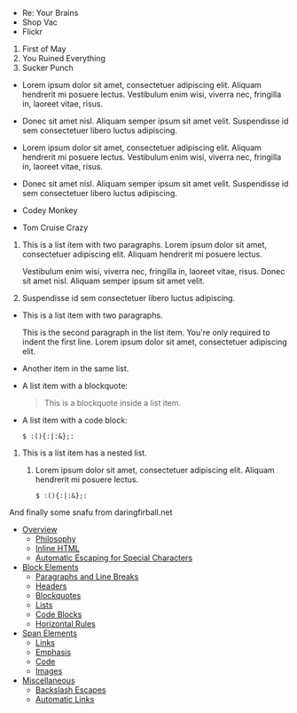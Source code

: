 +   Re: Your Brains
+   Shop Vac
+   Flickr


1.  First of May
2.  You Ruined Everything
3.  Sucker Punch


*   Lorem ipsum dolor sit amet, consectetuer adipiscing elit. Aliquam
    hendrerit mi posuere lectus. Vestibulum enim wisi, viverra nec,
    fringilla in, laoreet vitae, risus.
*   Donec sit amet nisl. Aliquam semper ipsum sit amet velit.
    Suspendisse id sem consectetuer libero luctus adipiscing.


*   Lorem ipsum dolor sit amet, consectetuer adipiscing elit. Aliquam
    hendrerit mi posuere lectus. Vestibulum enim wisi, viverra nec,
    fringilla in, laoreet vitae, risus.
*   Donec sit amet nisl. Aliquam semper ipsum sit amet velit.
    Suspendisse id sem consectetuer libero luctus adipiscing.


*   Codey Monkey

*   Tom Cruise Crazy


1.  This is a list item with two paragraphs. Lorem ipsum dolor sit amet,
    consectetuer adipiscing elit. Aliquam hendrerit mi posuere lectus.

    Vestibulum enim wisi, viverra nec, fringilla in, laoreet vitae,
    risus. Donec sit amet nisl. Aliquam semper ipsum sit amet velit.

2.  Suspendisse id sem consectetuer libero luctus adipiscing.


*   This is a list item with two paragraphs.

    This is the second paragraph in the list item. You're only required
    to indent the first line. Lorem ipsum dolor sit amet, consectetuer
    adipiscing elit.

*   Another item in the same list.


*   A list item with a blockquote:

    > This is a blockquote inside a list item.


*   A list item with a code block:

        $ :(){:|:&};:


1.  This is a list item has a nested list.

    1.  Lorem ipsum dolor sit amet, consectetuer adipiscing elit.
        Aliquam hendrerit mi posuere lectus.

            $ :(){:|:&};:


And finally some snafu from daringfirball.net

*   [Overview](#overview)
    *   [Philosophy](#philosophy)
    *   [Inline HTML](#html)
    *   [Automatic Escaping for Special Characters](#autoescape)
*   [Block Elements](#block)
    *   [Paragraphs and Line Breaks](#p)
    *   [Headers](#header)
    *   [Blockquotes](#blockquote)
    *   [Lists](#list)
    *   [Code Blocks](#precode)
    *   [Horizontal Rules](#hr)
*   [Span Elements](#span)
    *   [Links](#link)
    *   [Emphasis](#em)
    *   [Code](#code)
    *   [Images](#img)
*   [Miscellaneous](#misc)
    *   [Backslash Escapes](#backslash)
    *   [Automatic Links](#autolink)
